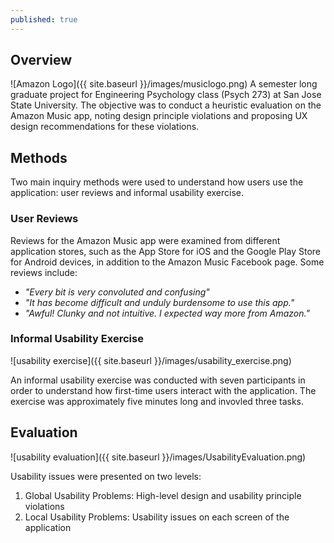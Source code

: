 ```yaml
---
published: true
---
```

## Overview
![Amazon Logo]({{ site.baseurl }}/images/musiclogo.png)
A semester long graduate project for Engineering Psychology class (Psych 273) at San Jose State University. The objective was to conduct a heuristic evaluation on the Amazon Music app, noting design principle violations and proposing UX design recommendations for these violations.

## Methods
Two main inquiry methods were used to understand how users use the application: user reviews and informal usability exercise.

### User Reviews
Reviews for the Amazon Music app were examined from different application stores, such as the App Store for iOS and the Google Play Store for Android devices, in addition to the Amazon Music Facebook page. 
Some reviews include: 
* _"Every bit is very convoluted and confusing"_
* _"It has become difficult and unduly burdensome to use this app."_
* _"Awful! Clunky and not intuitive. I expected way more from Amazon."_

### Informal Usability Exercise
![usability exercise]({{ site.baseurl }}/images/usability_exercise.png)

An informal usability exercise was conducted with seven participants in order to understand how first-time users interact with the application. The exercise was approximately five minutes long and invovled three tasks. 

## Evaluation
![usability evaluation]({{ site.baseurl }}/images/UsabilityEvaluation.png)

Usability issues were presented on two levels: 
1. Global Usability Problems: High-level design and usability principle violations
2. Local Usability Problems: Usability issues on each screen of the application


